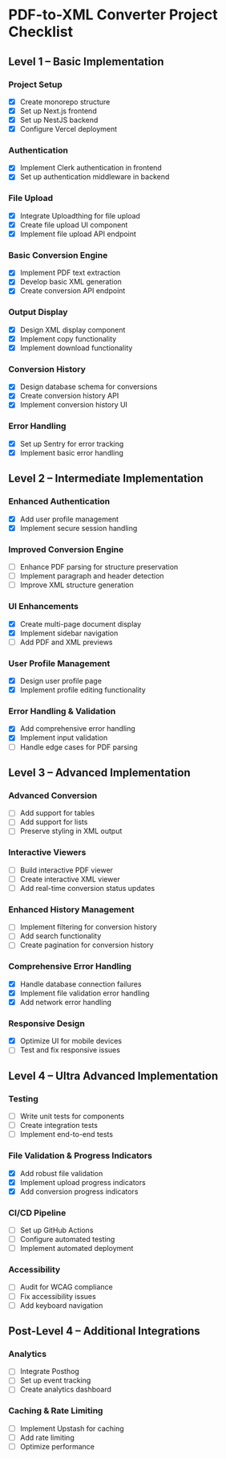 # PDF-to-XML Converter Project Checklist

## Level 1 – Basic Implementation

### Project Setup
- [x] Create monorepo structure
- [x] Set up Next.js frontend
- [x] Set up NestJS backend
- [x] Configure Vercel deployment

### Authentication
- [x] Implement Clerk authentication in frontend
- [x] Set up authentication middleware in backend

### File Upload
- [x] Integrate Uploadthing for file upload
- [x] Create file upload UI component
- [x] Implement file upload API endpoint

### Basic Conversion Engine
- [x] Implement PDF text extraction
- [x] Develop basic XML generation
- [x] Create conversion API endpoint

### Output Display
- [x] Design XML display component
- [x] Implement copy functionality
- [x] Implement download functionality

### Conversion History
- [x] Design database schema for conversions
- [x] Create conversion history API
- [x] Implement conversion history UI

### Error Handling
- [x] Set up Sentry for error tracking
- [x] Implement basic error handling

## Level 2 – Intermediate Implementation

### Enhanced Authentication
- [x] Add user profile management
- [x] Implement secure session handling

### Improved Conversion Engine
- [ ] Enhance PDF parsing for structure preservation
- [ ] Implement paragraph and header detection
- [ ] Improve XML structure generation

### UI Enhancements
- [x] Create multi-page document display
- [x] Implement sidebar navigation
- [ ] Add PDF and XML previews

### User Profile Management
- [x] Design user profile page
- [x] Implement profile editing functionality

### Error Handling & Validation
- [x] Add comprehensive error handling
- [x] Implement input validation
- [ ] Handle edge cases for PDF parsing

## Level 3 – Advanced Implementation

### Advanced Conversion
- [ ] Add support for tables
- [ ] Add support for lists
- [ ] Preserve styling in XML output

### Interactive Viewers
- [ ] Build interactive PDF viewer
- [ ] Create interactive XML viewer
- [ ] Add real-time conversion status updates

### Enhanced History Management
- [ ] Implement filtering for conversion history
- [ ] Add search functionality
- [ ] Create pagination for conversion history

### Comprehensive Error Handling
- [x] Handle database connection failures
- [x] Implement file validation error handling
- [x] Add network error handling

### Responsive Design
- [x] Optimize UI for mobile devices
- [ ] Test and fix responsive issues

## Level 4 – Ultra Advanced Implementation

### Testing
- [ ] Write unit tests for components
- [ ] Create integration tests
- [ ] Implement end-to-end tests

### File Validation & Progress Indicators
- [x] Add robust file validation
- [x] Implement upload progress indicators
- [x] Add conversion progress indicators

### CI/CD Pipeline
- [ ] Set up GitHub Actions
- [ ] Configure automated testing
- [ ] Implement automated deployment

### Accessibility
- [ ] Audit for WCAG compliance
- [ ] Fix accessibility issues
- [ ] Add keyboard navigation

## Post-Level 4 – Additional Integrations

### Analytics
- [ ] Integrate Posthog
- [ ] Set up event tracking
- [ ] Create analytics dashboard

### Caching & Rate Limiting
- [ ] Implement Upstash for caching
- [ ] Add rate limiting
- [ ] Optimize performance
